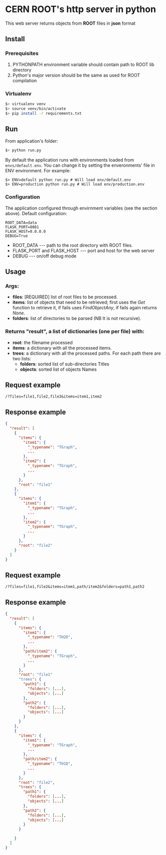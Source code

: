 # CERN ROOT's http server in python

This web server returns objects from **ROOT** files in **json** format
## Install
### Prerequisites
1. PYTHONPATH environment variable should contain path to ROOT lib directory
2. Python's major version should be the same as used for ROOT compilation

### Virtualenv
```sh
$> virtualenv venv
$> source venv/bin/activate
$> pip install -r requirements.txt
```
## Run
From application's folder:
```sh
$> python run.py
```

By default the application runs with environments loaded from `envs/default.env`. You can change it by setting the enveronments' file in ENV environment. For example:
```
$> ENV=default python run.py # Will load env/default.env
$> ENV=production python run.py # Will load env/production.env
```

### Configuration

The application configured through envirnment variables (see the section above). Default configuration:

```
ROOT_DATA=data
FLASK_PORT=8081
FLASK_HOST=0.0.0.0
DEBUG=True
```

* ROOT_DATA --- path to the root directory with ROOT files.
* FLASK_PORT and FLASK_HOST --- port and host for the web server
* DEBUG --- on/off debug mode

## Usage

### Args: 
* **files**: [REQUIRED] list of root files to be processed.
* **items**: list of objects that need to be retrieved; first uses the *Get* function
             to retrieve it, if fails uses *FindObjectAny*, if fails again returns *None*.
* **folders**: list of directories to be parsed (NB It is not recursive). 

### Returns "result", a list of dictionaries (one per file) with:
* **root**: the filename processed
* **items**: a dictionary with all the processed items.
* **trees**: a dictionary with all the processed paths. For each path there are two lists: 
    * **folders**: sorted list of sub-directories Titles
    * **objects**: sorted list of objects Names


## Request example

```
/?files=file1,file2,file3&items=item1,item2
```

## Response example
```json
{
  "result": [
    {
      "items": {
        "item1": {
          "_typename": "TGraph",
          ...
        },
        "item2": {
          "_typename": "TGraph",
          ...
        }
      },
      "root": "file1"
    },
    {
      "items": {
        "item1": {
          "_typename": "TGraph",
          ...
        },
        "item2": {
          "_typename": "TGraph",
          ...
        }
      },
      "root": "file2"
    }
  ]
}
```

## Request example

```
/?files=file1,file2&items=item1,path/item2&folders=path1,path2
```

## Response example
```json
{
  "result": [
    {
      "items": {
        "item1": {
          "_typename": "TH2D",
          ...
        },
        "path/item2": {
          "_typename": "TGraph",
          ...
        }
      },
      "root": "file1"
      "trees": {
        "path1": {
          "folders": [...], 
          "objects": [...]
        },
        "path2": {
          "folders": [...],
          "objects": [...]
        }
      }
    },
    {
      "items": {
        "item1": {
          "_typename": "TGraph",
          ...
        },
        "path/item2": {
          "_typename": "TH1D",
          ...
        }
      },
      "root": "file2",
      "trees": {
        "path1": {
          "folders": [...],
          "objects": [...]
        },
        "path2": {
          "folders": [...],
          "objects": [...]
        }
      }

    }
  ]
}
```



